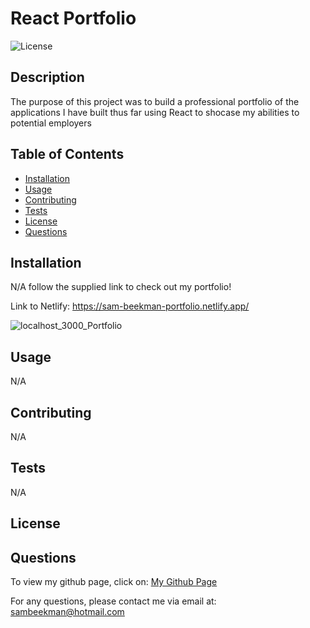 
# React Portfolio

![License](https://img.shields.io/badge/License--blue)


## Description

The purpose of this project was to build a professional portfolio of the applications I have built thus far using React to shocase my abilities to potential employers


## Table of Contents
- [Installation](#Installation)
- [Usage](#Usage)
- [Contributing](#Contributing)
- [Tests](#Tests)
- [License](#License)
- [Questions](#Questions)


## Installation

N/A follow the supplied link to check out my portfolio!

Link to Netlify: https://sam-beekman-portfolio.netlify.app/


![localhost_3000_Portfolio](https://github.com/SamBeekman/React-Portfolio/assets/131665093/a02ef365-bfab-43a8-a3d7-dfd603bc95c9)


## Usage

N/A


## Contributing

N/A


## Tests

N/A


## License




## Questions

To view my github page, click on: [My Github Page](https://www.github.com/SamBeekman)

For any questions, please contact me via email at: sambeekman@hotmail.com
